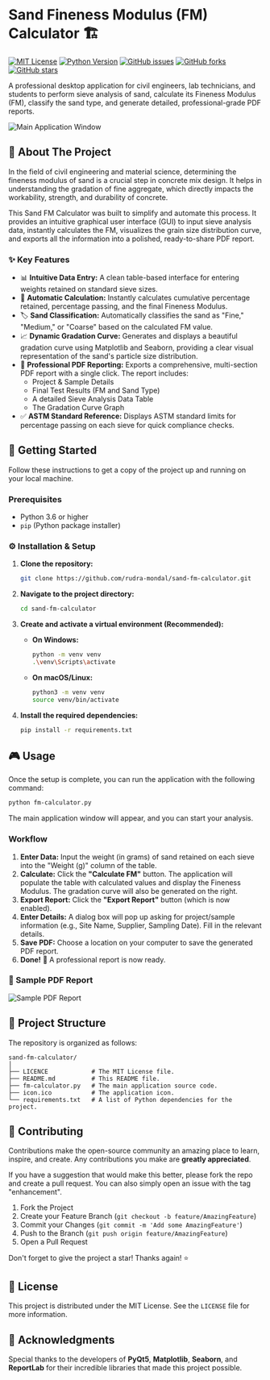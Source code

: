 # Sand Fineness Modulus (FM) Calculator 🏗️

[![MIT License](https://img.shields.io/badge/License-MIT-green.svg)](https://choosealicense.com/licenses/mit/)
[![Python Version](https://img.shields.io/badge/python-3.6+-blue.svg)](https://www.python.org/)
[![GitHub issues](https://img.shields.io/github/issues/rudra-mondal/sand-fm-calculator)](https://github.com/rudra-mondal/sand-fm-calculator/issues)
[![GitHub forks](https://img.shields.io/github/forks/rudra-mondal/sand-fm-calculator)](https://github.com/rudra-mondal/sand-fm-calculator/network)
[![GitHub stars](https://img.shields.io/github/stars/rudra-mondal/sand-fm-calculator)](https://github.com/rudra-mondal/sand-fm-calculator/stargazers)

A professional desktop application for civil engineers, lab technicians, and students to perform sieve analysis of sand, calculate its Fineness Modulus (FM), classify the sand type, and generate detailed, professional-grade PDF reports.

![Main Application Window](https://raw.githubusercontent.com/rudra-mondal/sand-fm-calculator/main/screenshots/main_window.png)

## 🌟 About The Project

In the field of civil engineering and material science, determining the fineness modulus of sand is a crucial step in concrete mix design. It helps in understanding the gradation of fine aggregate, which directly impacts the workability, strength, and durability of concrete.

This Sand FM Calculator was built to simplify and automate this process. It provides an intuitive graphical user interface (GUI) to input sieve analysis data, instantly calculates the FM, visualizes the grain size distribution curve, and exports all the information into a polished, ready-to-share PDF report.

### ✨ Key Features

*   📊 **Intuitive Data Entry:** A clean table-based interface for entering weights retained on standard sieve sizes.
*   🔢 **Automatic Calculation:** Instantly calculates cumulative percentage retained, percentage passing, and the final Fineness Modulus.
*   🏷️ **Sand Classification:** Automatically classifies the sand as "Fine," "Medium," or "Coarse" based on the calculated FM value.
*   📈 **Dynamic Gradation Curve:** Generates and displays a beautiful gradation curve using Matplotlib and Seaborn, providing a clear visual representation of the sand's particle size distribution.
*   📄 **Professional PDF Reporting:** Exports a comprehensive, multi-section PDF report with a single click. The report includes:
    *   Project & Sample Details
    *   Final Test Results (FM and Sand Type)
    *   A detailed Sieve Analysis Data Table
    *   The Gradation Curve Graph
*   ✅ **ASTM Standard Reference:** Displays ASTM standard limits for percentage passing on each sieve for quick compliance checks.

## 🚀 Getting Started

Follow these instructions to get a copy of the project up and running on your local machine.

### Prerequisites

*   Python 3.6 or higher
*   `pip` (Python package installer)

### ⚙️ Installation & Setup

1.  **Clone the repository:**
    ```sh
    git clone https://github.com/rudra-mondal/sand-fm-calculator.git
    ```

2.  **Navigate to the project directory:**
    ```sh
    cd sand-fm-calculator
    ```

3.  **Create and activate a virtual environment (Recommended):**
    *   **On Windows:**
        ```sh
        python -m venv venv
        .\venv\Scripts\activate
        ```
    *   **On macOS/Linux:**
        ```sh
        python3 -m venv venv
        source venv/bin/activate
        ```

4.  **Install the required dependencies:**
    ```sh
    pip install -r requirements.txt
    ```

## 🎮 Usage

Once the setup is complete, you can run the application with the following command:

```sh
python fm-calculator.py
```

The main application window will appear, and you can start your analysis.

### Workflow

1.  **Enter Data:** Input the weight (in grams) of sand retained on each sieve into the "Weight (g)" column of the table.
2.  **Calculate:** Click the **"Calculate FM"** button. The application will populate the table with calculated values and display the Fineness Modulus. The gradation curve will also be generated on the right.
3.  **Export Report:** Click the **"Export Report"** button (which is now enabled).
4.  **Enter Details:** A dialog box will pop up asking for project/sample information (e.g., Site Name, Supplier, Sampling Date). Fill in the relevant details.
5.  **Save PDF:** Choose a location on your computer to save the generated PDF report.
6.  **Done!** 🎉 A professional report is now ready.

### 📄 Sample PDF Report

![Sample PDF Report](https://raw.githubusercontent.com/rudra-mondal/sand-fm-calculator/main/screenshots/report.png)

## 📁 Project Structure

The repository is organized as follows:

```
sand-fm-calculator/
│
├── LICENCE            # The MIT License file.
├── README.md          # This README file.
├── fm-calculator.py   # The main application source code.
├── icon.ico           # The application icon.
└── requirements.txt   # A list of Python dependencies for the project.
```

## 🤝 Contributing

Contributions make the open-source community an amazing place to learn, inspire, and create. Any contributions you make are **greatly appreciated**.

If you have a suggestion that would make this better, please fork the repo and create a pull request. You can also simply open an issue with the tag "enhancement".

1.  Fork the Project
2.  Create your Feature Branch (`git checkout -b feature/AmazingFeature`)
3.  Commit your Changes (`git commit -m 'Add some AmazingFeature'`)
4.  Push to the Branch (`git push origin feature/AmazingFeature`)
5.  Open a Pull Request

Don't forget to give the project a star! Thanks again! ⭐

## 📜 License

This project is distributed under the MIT License. See the `LICENSE` file for more information.

## 🙏 Acknowledgments

   Special thanks to the developers of **PyQt5**, **Matplotlib**, **Seaborn**, and **ReportLab** for their incredible libraries that made this project possible.